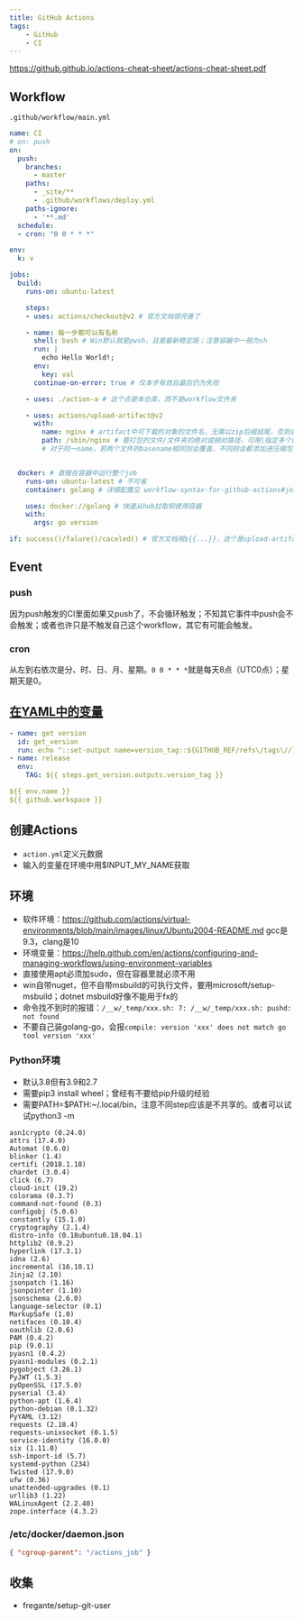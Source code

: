 ```yaml
---
title: GitHub Actions
tags:
    - GitHub
    - CI
---
```


https://github.github.io/actions-cheat-sheet/actions-cheat-sheet.pdf

## Workflow

`.github/workflow/main.yml`

```yaml
name: CI
# on: push
on:
  push:
    branches:
      - master
    paths:
      - _site/**
      - .github/workflows/deploy.yml
    paths-ignore:
      - '**.md'
  schedule:
  - cron: "0 0 * * *"

env:
  k: v

jobs:
  build:
    runs-on: ubuntu-latest

    steps:
    - uses: actions/checkout@v2 # 官方文档很完善了

    - name: 每一步都可以有名称
      shell: bash # Win默认就是pwsh，且是最新稳定版；注意容器中一般为sh
      run: |
        echo Hello World!;
      env:
        key: val
      continue-on-error: true # 仅本步有效且最后仍为失败

    - uses: ./action-a # 这个点是本仓库，而不是workflow文件夹

    - uses: actions/upload-artifact@v2
      with:
        name: nginx # artifact中可下载的对象的文件名，无需以zip后缀结尾，否则会有双重后缀
        path: /sbin/nginx # 要打包的文件/文件夹的绝对或相对路径，可用|指定多个路径；单个路径只保留basename，多个保留最短公共前缀；支持通配，此时保留通配及之后的路径
        # 对于同一name，若两个文件的basename相同则会覆盖，不同则会都添加进压缩包中


  docker: # 直接在容器中运行整个job
    runs-on: ubuntu-latest # 不可省
    container: golang # 详细配置见 workflow-syntax-for-github-actions#jobsjob_idcontainer

    uses: docker://golang # 快速从hub拉取和使用容器
    with:
      args: go version

if: success()/falure()/caceled() # 官方文档用${{...}}，这个是upload-artifact的实例，不清楚哪个对
```

## Event

### push

因为push触发的CI里面如果又push了，不会循环触发；不知其它事件中push会不会触发；或者也许只是不触发自己这个workflow，其它有可能会触发。

### cron

从左到右依次是分、时、日、月、星期。`0 0 * * *`就是每天8点（UTC0点）；星期天是0。

## [在YAML中的变量](https://help.github.com/en/actions/reference/context-and-expression-syntax-for-github-actions)

```yaml
- name: get version
  id: get_version
  run: echo "::set-output name=version_tag::${GITHUB_REF/refs\/tags\//}"
- name: release
  env:
    TAG: ${{ steps.get_version.outputs.version_tag }}

${{ env.name }}
${{ github.workspace }}
```

## 创建Actions

* `action.yml`定义元数据
* 输入的变量在环境中用$INPUT_MY_NAME获取

## 环境

* 软件环境：https://github.com/actions/virtual-environments/blob/main/images/linux/Ubuntu2004-README.md gcc是9.3，clang是10
* 环境变量：https://help.github.com/en/actions/configuring-and-managing-workflows/using-environment-variables
* 直接使用apt必须加sudo，但在容器里就必须不用
* win自带nuget，但不自带msbuild的可执行文件，要用microsoft/setup-msbuild；dotnet msbuild好像不能用于fx的
* 命令找不到时的报错：`/__w/_temp/xxx.sh: 7: /__w/_temp/xxx.sh: pushd: not found`
* 不要自己装golang-go，会报`compile: version 'xxx' does not match go tool version 'xxx'`

### Python环境

* 默认3.8但有3.9和2.7
* 需要pip3 install wheel；曾经有不要给pip升级的经验
* 需要PATH=$PATH:~/.local/bin，注意不同step应该是不共享的。或者可以试试python3 -m

```
asn1crypto (0.24.0)
attrs (17.4.0)
Automat (0.6.0)
blinker (1.4)
certifi (2018.1.18)
chardet (3.0.4)
click (6.7)
cloud-init (19.2)
colorama (0.3.7)
command-not-found (0.3)
configobj (5.0.6)
constantly (15.1.0)
cryptography (2.1.4)
distro-info (0.18ubuntu0.18.04.1)
httplib2 (0.9.2)
hyperlink (17.3.1)
idna (2.6)
incremental (16.10.1)
Jinja2 (2.10)
jsonpatch (1.16)
jsonpointer (1.10)
jsonschema (2.6.0)
language-selector (0.1)
MarkupSafe (1.0)
netifaces (0.10.4)
oauthlib (2.0.6)
PAM (0.4.2)
pip (9.0.1)
pyasn1 (0.4.2)
pyasn1-modules (0.2.1)
pygobject (3.26.1)
PyJWT (1.5.3)
pyOpenSSL (17.5.0)
pyserial (3.4)
python-apt (1.6.4)
python-debian (0.1.32)
PyYAML (3.12)
requests (2.18.4)
requests-unixsocket (0.1.5)
service-identity (16.0.0)
six (1.11.0)
ssh-import-id (5.7)
systemd-python (234)
Twisted (17.9.0)
ufw (0.36)
unattended-upgrades (0.1)
urllib3 (1.22)
WALinuxAgent (2.2.40)
zope.interface (4.3.2)
```

### /etc/docker/daemon.json

```json
{ "cgroup-parent": "/actions_job" }
```

## 收集

* fregante/setup-git-user
